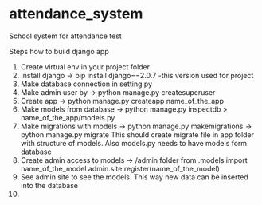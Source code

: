 # attendance_system
School system for attendance test


Steps how to build django app 

1. Create virtual env in your project folder
2. Install django -> pip install django==2.0.7 -this version used for project 
3. Make database connection in setting.py
4. Make admin user by -> python manage.py createsuperuser
5. Create app -> python manage.py createapp name_of_the_app
6. Make models from database -> python manage.py inspectdb > name_of_the_app/models.py
7. Make migrations with models -> python manage.py makemigrations
                               -> python manage.py migrate 
    This should create migrate file in app folder with structure of models. 
    Also models.py needs to have models form database
8. Create admin access to models -> 
    /admin folder 
    from .models import name_of_the_model 
    admin.site.register(name_of_the_model)
9. See admin site to see the models. This way new data can be inserted into the database
10. 
